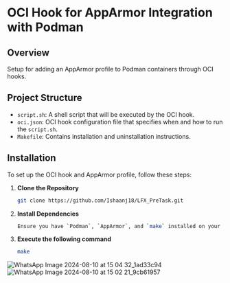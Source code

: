 
# OCI Hook for AppArmor Integration with Podman


## Overview

Setup for adding an AppArmor profile to Podman containers through OCI hooks. 

## Project Structure

- `script.sh`: A shell script that will be executed by the OCI hook.
- `oci.json`: OCI hook configuration file that specifies when and how to run the `script.sh`.
- `Makefile`: Contains installation and uninstallation instructions.

## Installation
To set up the OCI hook and AppArmor profile, follow these steps:

1. **Clone the Repository**

   ```bash
   git clone https://github.com/Ishaanj18/LFX_PreTask.git
2. **Install Dependencies**
     ```bash
    Ensure you have `Podman`, `AppArmor`, and `make` installed on your system.
3. **Execute the following command**
   ```bash
   make
  ![WhatsApp Image 2024-08-10 at 15 04 32_1ad33c94](https://github.com/user-attachments/assets/a6f532ce-300b-4132-a548-39ab70334aba)
![WhatsApp Image 2024-08-10 at 15 02 21_9cb61957](https://github.com/user-attachments/assets/58859f3e-0d07-4dc5-9e57-6acc8d6f1fa5)

